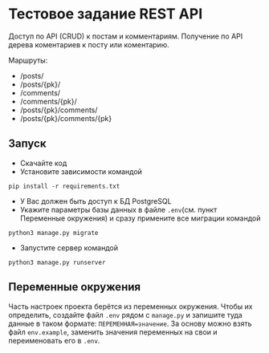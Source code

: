 # Тестовое задание REST API

Доступ по API (CRUD) к постам и комментариям. Получение по API дерева коментариев к посту или коментарию.

Маршруты:
- /posts/ 
- /posts/{pk}/
- /comments/ 
- /comments/{pk}/
- /posts/{pk}/comments/
- /posts/{pk}/comments/{pk}

## Запуск

- Скачайте код
- Установите зависимости командой 
```
pip install -r requirements.txt
```
- У Вас должен быть доступ к БД PostgreSQL
- Укажите параметры базы данных в файле `.env`(см. пункт Переменные окружения) и сразу примените все миграции командой
```
python3 manage.py migrate
```
- Запустите сервер командой 
```
python3 manage.py runserver
```

## Переменные окружения

Часть настроек проекта берётся из переменных окружения. Чтобы их определить, создайте файл `.env` рядом с `manage.py` и запишите туда данные в таком формате: `ПЕРЕМЕННАЯ=значение`.  За основу можно взять файл `env.example`, заменить значения переменных на свои и переименовать его в `.env`.
